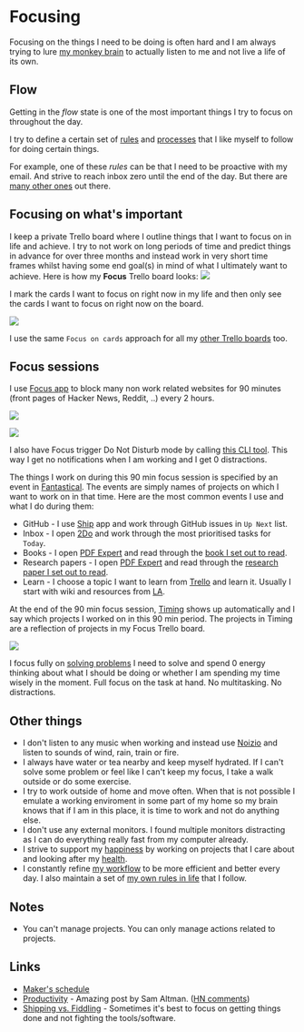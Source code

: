 # Focusing
Focusing on the things I need to be doing is often hard and I am always trying to lure [my monkey brain](https://waitbutwhy.com/2013/10/why-procrastinators-procrastinate.html) to actually listen to me and not live a life of its own.

## Flow
Getting in the _flow_ state is one of the most important things I try to focus on throughout the day.

I try to define a certain set of [rules](rules.md) and [processes](processes.md) that I like myself to follow for doing certain things.

For example, one of these _rules_ can be that I need to be proactive with my email. And strive to reach inbox zero until the end of the day. But there are [many other ones](rules.md) out there.

## Focusing on what's important
I keep a private Trello board where I outline things that I want to focus on in life and achieve. I try to not work on long periods of time and predict things in advance for over three months and instead work in very short time frames whilst having some end goal(s) in mind of what I ultimately want to achieve. Here is how my __Focus__ Trello board looks:
![](https://i.imgur.com/k468XIv.jpg)

I mark the cards I want to focus on right now in my life and then only see the cards I want to focus on right now on the board.

![](https://i.imgur.com/ddhTn4e.png)

I use the same `Focus on cards` approach for all my [other Trello boards](../sharing/my-trello.md) too.

## Focus sessions
I use [Focus app](https://heyfocus.com) to block many non work related websites for 90 minutes (front pages of Hacker News, Reddit, ..) every 2 hours.

![](https://i.imgur.com/OwIlq6v.png)

![](https://i.imgur.com/OsAazBy.png)

I also have Focus trigger Do Not Disturb mode by calling [this CLI tool](https://github.com/sindresorhus/do-not-disturb-cli). This way I get no notifications when I am working and I get 0 distractions.

The things I work on during this 90 min focus session is specified by an event in [Fantastical](../macOS/apps/fantastical.md). The events are simply names of projects on which I want to work on in that time. Here are the most common events I use and what I do during them:
- GitHub - I use [Ship](https://www.realartists.com/index.html) app and work through GitHub issues in `Up Next` list.
- Inbox - I open [2Do](../macOS/apps/2do.md) and work through the most prioritised tasks for `Today`.
- Books - I open [PDF Expert](https://pdfexpert.com/) and read through the [book I set out to read](https://trello.com/b/MOrnm2aN).
- Research papers - I open [PDF Expert](https://pdfexpert.com/) and read through the [research paper I set out to read](https://trello.com/b/EKl1Ie3q).
- Learn - I choose a topic I want to learn from [Trello](https://trello.com/b/cu32qF3q) and learn it. Usually I start with wiki and resources from [LA](../projects/learn-anything.md).

At the end of the 90 min focus session, [Timing](../macOS/apps/timing.md) shows up automatically and I say which projects I worked on in this 90 min period. The projects in Timing are a reflection of projects in my Focus Trello board.

![](https://i.imgur.com/Q5Bgw4u.png)

I focus fully on [solving problems](../research/solving-problems.md) I need to solve and spend 0 energy thinking about what I should be doing or whether I am spending my time wisely in the moment. Full focus on the task at hand. No multitasking. No distractions.

## Other things
- I don't listen to any music when working and instead use [Noizio](http://noiz.io/) and listen to sounds of wind, rain, train or fire.
- I always have water or tea nearby and keep myself hydrated. If I can't solve some problem or feel like I can't keep my focus, I take a walk outside or do some exercise.
- I try to work outside of home and move often. When that is not possible I emulate a working enviroment in some part of my home so my brain knows that if I am in this place, it is time to work and not do anything else.
- I don't use any external monitors. I found multiple monitors distracting as I can do everything really fast from my computer already.
- I strive to support my [happiness](../life/happiness.md) by working on projects that I care about and looking after my [health](../health/health.md).
- I constantly refine [my workflow](../sharing/my-workflow.md) to be more efficient and better every day. I also maintain a set of [my own rules in life](rules.md) that I follow.

## Notes
- You can't manage projects. You can only manage actions related to projects.

## Links
- [Maker's schedule](http://www.paulgraham.com/makersschedule.html)
- [Productivity](https://blog.samaltman.com/productivity) - Amazing post by Sam Altman. ([HN comments](https://news.ycombinator.com/item?id=16802530))
- [Shipping vs. Fiddling](https://medium.com/@okonetchnikov/shipping-vs-fiddling-74e27e61e0c1) - Sometimes it's best to focus on getting things done and not fighting the tools/software.